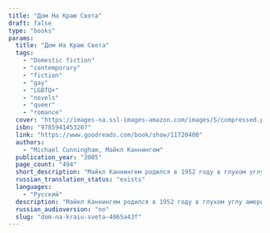 ```yaml
---
title: "Дом На Краю Света"
draft: false
type: "books"
params:
  title: "Дом На Краю Света"
  tags:
    - "Domestic fiction"
    - "contemporary"
    - "fiction"
    - "gay"
    - "LGBTQ+"
    - "novels"
    - "queer"
    - "romance"
  cover: "https://images-na.ssl-images-amazon.com/images/S/compressed.photo.goodreads.com/books/1347004586i/11720400.jpg"
  isbn: "9785941453207"
  link: "https://www.goodreads.com/book/show/11720400"
  authors:
    - "Michael Cunningham, Майкл Каннингем"
  publication_year: "2005"
  page_count: "494"
  short_description: "Майкл Каннингем родился в 1952 году в глухом углу американского штата Огайо. Уже первые его работы публиковались в самых популярных американских журналах, а в 1989-м рассказ \"Белый ангел\" был..."
  russian_translation_status: "exists"
  languages:
    - "Русский"
  description: "Майкл Каннингем родился в 1952 году в глухом углу американского штата Огайо. Уже первые его работы публиковались в самых популярных американских журналах, а в 1989-м рассказ \"Белый ангел\" был назван лучшим коротким рассказом США.В 1999-м Каннингем стал лауреатом Пулитцеровской премии за роман \"Часы\", который тогда же признали лучшим романом года. Три года спустя экранизация \"Часов\" с Николь Кидман, Джулианой Мур, Мерил Стрип в главных ролях обошла киноэкраны всего мира.\"Дом на краю света\" - это, как всегда у Каннингема, мастерски и рискованно написанная панорама современной городской жизни. Потому в Голливуде с такой охотой берутся за сценарии по романам американского автора. Вслед за \"Часами\" в прокат вышел \"Дом на краю света\", сценарий к которому написал сам Каннингем, а главные роли исполнили такие звёзды, как Колин Фарелл и Сисси Спейсек."
  russian_audioversion: "no"
  slug: "dom-na-kraiu-sveta-4065a43f"
---
```


